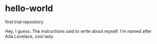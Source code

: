 # hello-world
first trial repository

Hey, I guess. The instructions said to write about myself.
I'm named after Ada Lovelace, cool lady.

